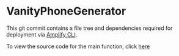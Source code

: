 # VanityPhoneGenerator

This git commit contains a file tree and dependencies required for deployment via [Amplify CLI](https://docs.amplify.aws/cli/).

To view the source code for the main function, click [here](/amplify/backend/function/VanityGeneratorFunction/src/)
